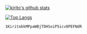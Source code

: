 [![kirito's github stats](https://github-readme-stats.vercel.app/api?username=kirito41dd&include_all_commits=true&show_icons=true)](https://github.com/kirito41dd)

[![Top Langs](https://github-readme-stats.vercel.app/api/top-langs/?username=kirito41dd&layout=compact&hide=html)](https://github.com/kirito41dd)

`1KiritobkMPpaWBjTDHSoiP5icv8PEFNdR`
